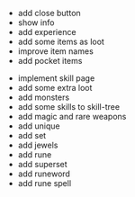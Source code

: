 + add close button
+ show info
+ add experience
+ add some items as loot
+ improve item names
+ add pocket items
- implement skill page
- add some extra loot
- add monsters
- add some skills to skill-tree
- add magic and rare weapons
- add unique
- add set
- add jewels
- add rune
- add superset
- add runeword
- add rune spell

